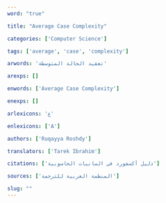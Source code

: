 ```yaml
---
word: "true"

title: "Average Case Complexity"

categories: ['Computer Science']

tags: ['average', 'case', 'complexity']

arwords: 'تعقيد الحالة المتوسطة'

arexps: []

enwords: ['Average Case Complexity']

enexps: []

arlexicons: 'ع'

enlexicons: ['A']

authors: ['Ruqayya Roshdy']

translators: ['Tarek Ibrahim']

citations: ['دليل أكسفورد في السانيات الحاسوبية']

sources: ['المنظمة العربية للترجمة']

slug: ""
---
```

